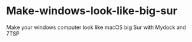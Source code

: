 # Make-windows-look-like-big-sur
Make your windows computer look like macOS big Sur with Mydock and 7TSP
